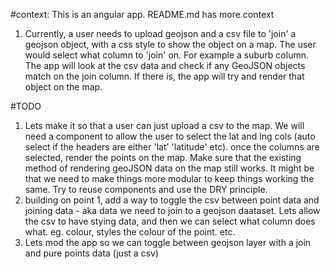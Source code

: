 #context:
This is an angular app.
README.md has more context
1. Currently, a user needs to upload geojson and a csv file to 'join' a geojson object, with a css style to show the object on a map. The user would select what column to 'join' on. For example a suburb column. The app will look at the csv data and check if any GeoJSON objects match on the join column. If there is, the app will try and render that object on the map.

#TODO
1. Lets make it so that a user can just upload a csv to the map. We will need a component to allow the user to select the lat and lng cols (auto select if the headers are either 'lat' 'latitude' etc). once the columns are selected, render the points on the map. Make sure that the existing method of rendering geoJSON data on the map still works. It might be that we need to make things more modular to keep things working the same. Try to reuse components and use the DRY principle.
2. building on point 1, add a way to toggle the csv between point data and joining data - aka data we need to join to a geojson daataset. Lets allow the csv to have stying data, and then we can select what column does what. eg. colour, styles the colour of the point. etc.
3. Lets mod the app so we can toggle between geojson layer with a join and pure points data (just a csv)